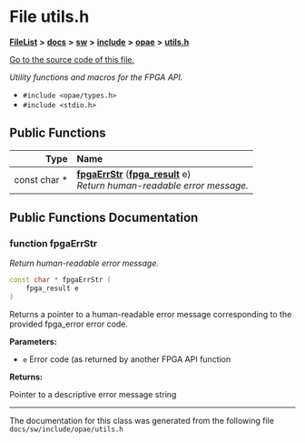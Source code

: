 
# File utils.h



[**FileList**](files.md) **>** [**docs**](dir_49e56c817e5e54854c35e136979f97ca.md) **>** [**sw**](dir_55721a669a8e0900d975c02921addb49.md) **>** [**include**](dir_97b4588afba69bf89bbe554642ac6431.md) **>** [**opae**](dir_ade97cd9199f278c0723672dd8647ba4.md) **>** [**utils.h**](utils_8h.md)

[Go to the source code of this file.](utils_8h_source.md)

_Utility functions and macros for the FPGA API._ 

* `#include <opae/types.h>`
* `#include <stdio.h>`















## Public Functions

| Type | Name |
| ---: | :--- |
|  const char \* | [**fpgaErrStr**](#function-fpgaerrstr) ([**fpga\_result**](types__enum_8h.md#enum-fpga_result) e) <br>_Return human-readable error message._  |








## Public Functions Documentation


### function fpgaErrStr 

_Return human-readable error message._ 
```C++
const char * fpgaErrStr (
    fpga_result e
) 
```



Returns a pointer to a human-readable error message corresponding to the provided fpga\_error error code.




**Parameters:**


* `e` Error code (as returned by another FPGA API function 



**Returns:**

Pointer to a descriptive error message string 





        

------------------------------
The documentation for this class was generated from the following file `docs/sw/include/opae/utils.h`